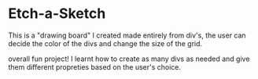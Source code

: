 # Etch-a-Sketch
This is a "drawing board" I created made entirely from div's,
the user can decide the color of the divs and change the size of the grid.

overall fun project! I learnt how to create as many divs as needed and give them different propreties based on the user's choice.
